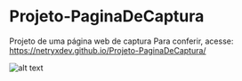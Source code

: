 # Projeto-PaginaDeCaptura
Projeto de uma página web de captura 
Para conferir, acesse: https://netryxdev.github.io/Projeto-PaginaDeCaptura/



![alt text](https://i.imgur.com/MAG7r2Y.png)

